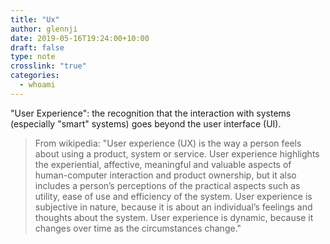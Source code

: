 ```yaml
---
title: "Ux"
author: glennji
date: 2019-05-16T19:24:00+10:00
draft: false
type: note
crosslink: "true"
categories:
  - whoami
---
```

"User Experience": the recognition that the interaction with systems (especially "smart" systems) goes beyond the user interface (UI).

>From wikipedia: "User experience (UX) is the way a person feels about using a product, system or service. User experience highlights the experiential, affective, meaningful and valuable aspects of human-computer interaction and product ownership, but it also includes a person’s perceptions of the practical aspects such as utility, ease of use and efficiency of the system. User experience is subjective in nature, because it is about an individual’s feelings and thoughts about the system. User experience is dynamic, because it changes over time as the circumstances change."
